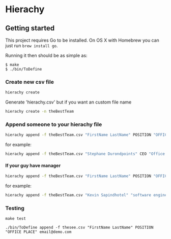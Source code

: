 # Hierachy

## Getting started

This project requires Go to be installed. On OS X with Homebrew you can just run `brew install go`.

Running it then should be as simple as:

```console
$ make
$ ./bin/ToDefine
```

### Create new csv file

``` bash
hierachy create
```

Generate 'hierachy.csv'
but if you want an custom file name

``` bash
hierachy create -n theBestTeam
```

### Append someone to your hierachy file

``` bash
hierachy append -f theBestTeam.csv "FirstName LastName" POSITION "OFFICE PLACE" email@demo.com
```

for example:

``` bash
hierachy append -f theBestTeam.csv "Stephane Durondpoints" CEO "Office 1, floor 2" stephane.durondpoints@bestcompany.com
```

#### If your guy have manager

``` bash
hierachy append -f theBestTeam.csv "FirstName LastName" POSITION "OFFICE PLACE" email@demo.com -m "MANAGER FirstName LastName"
```

for example:

``` bash
hierachy append -f theBestTeam.csv "Kevin Sapindhotel" "software engineer intern" "Open Space 2, floor 1" kevin.sapindhotel@bestcompany.com -m "Stephane Durondpoints"
```

### Testing

``make test``

```
./bin/ToDefine append -f thesee.csv "FirstName LastName" POSITION "OFFICE PLACE" email@demo.com
```
